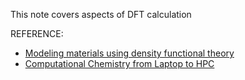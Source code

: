 This note covers aspects of DFT calculation

REFERENCE:
- [Modeling materials using density functional theory](https://github.com/jkitchin/dft-book)
- [Computational Chemistry from Laptop to HPC](https://kthpanor.github.io/echem/docs/title.html)
